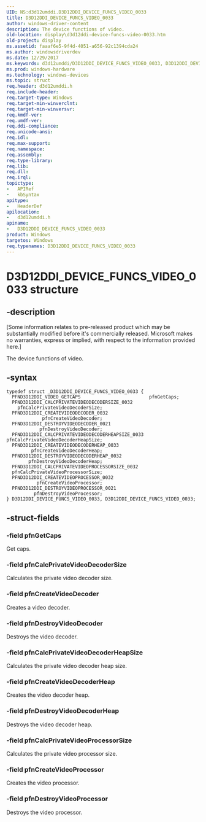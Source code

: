 ```yaml
---
UID: NS:d3d12umddi.D3D12DDI_DEVICE_FUNCS_VIDEO_0033
title: D3D12DDI_DEVICE_FUNCS_VIDEO_0033
author: windows-driver-content
description: The device functions of video.
old-location: display\d3d12ddi-device-funcs-video-0033.htm
old-project: display
ms.assetid: faaaf6e5-9f4d-4051-a656-92c1394cda24
ms.author: windowsdriverdev
ms.date: 12/29/2017
ms.keywords: d3d12umddi/D3D12DDI_DEVICE_FUNCS_VIDEO_0033, D3D12DDI_DEVICE_FUNCS_VIDEO_0033, display.d3d12ddi-device-funcs-video-0033, D3D12DDI_DEVICE_FUNCS_VIDEO_0033 structure [Display Devices]
ms.prod: windows-hardware
ms.technology: windows-devices
ms.topic: struct
req.header: d3d12umddi.h
req.include-header: 
req.target-type: Windows
req.target-min-winverclnt: 
req.target-min-winversvr: 
req.kmdf-ver: 
req.umdf-ver: 
req.ddi-compliance: 
req.unicode-ansi: 
req.idl: 
req.max-support: 
req.namespace: 
req.assembly: 
req.type-library: 
req.lib: 
req.dll: 
req.irql: 
topictype:
-	APIRef
-	kbSyntax
apitype:
-	HeaderDef
apilocation:
-	d3d12umddi.h
apiname:
-	D3D12DDI_DEVICE_FUNCS_VIDEO_0033
product: Windows
targetos: Windows
req.typenames: D3D12DDI_DEVICE_FUNCS_VIDEO_0033
---
```


# D3D12DDI_DEVICE_FUNCS_VIDEO_0033 structure


## -description


<p class="CCE_Message">[Some information relates to pre-released product which may be substantially modified before it's commercially released. Microsoft makes no warranties, express or implied, with respect to the information provided here.]

The device functions of video.


## -syntax


````
typedef struct _D3D12DDI_DEVICE_FUNCS_VIDEO_0033 {
  PFND3D12DDI_VIDEO_GETCAPS                         pfnGetCaps;
  PFND3D12DDI_CALCPRIVATEVIDEODECODERSIZE_0032      pfnCalcPrivateVideoDecoderSize;
  PFND3D12DDI_CREATEVIDEODECODER_0032               pfnCreateVideoDecoder;
  PFND3D12DDI_DESTROYVIDEODECODER_0021              pfnDestroyVideoDecoder;
  PFND3D12DDI_CALCPRIVATEVIDEODECODERHEAPSIZE_0033  pfnCalcPrivateVideoDecoderHeapSize;
  PFND3D12DDI_CREATEVIDEODECODERHEAP_0033           pfnCreateVideoDecoderHeap;
  PFND3D12DDI_DESTROYVIDEODECODERHEAP_0032          pfnDestroyVideoDecoderHeap;
  PFND3D12DDI_CALCPRIVATEVIDEOPROCESSORSIZE_0032    pfnCalcPrivateVideoProcessorSize;
  PFND3D12DDI_CREATEVIDEOPROCESSOR_0032             pfnCreateVideoProcessor;
  PFND3D12DDI_DESTROYVIDEOPROCESSOR_0021            pfnDestroyVideoProcessor;
} D3D12DDI_DEVICE_FUNCS_VIDEO_0033, D3D12DDI_DEVICE_FUNCS_VIDEO_0033;
````


## -struct-fields




### -field pfnGetCaps

Get caps.


### -field pfnCalcPrivateVideoDecoderSize

Calculates the private video decoder size.


### -field pfnCreateVideoDecoder

Creates a video decoder.


### -field pfnDestroyVideoDecoder

Destroys the video decoder.


### -field pfnCalcPrivateVideoDecoderHeapSize

Calculates the private video decoder heap size.


### -field pfnCreateVideoDecoderHeap

Creates the video decoder heap.


### -field pfnDestroyVideoDecoderHeap

Destroys the video decoder heap.


### -field pfnCalcPrivateVideoProcessorSize

Calculates the private video processor size.


### -field pfnCreateVideoProcessor

Creates the video processor.


### -field pfnDestroyVideoProcessor

Destroys the video processor.

